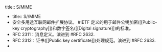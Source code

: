 title:: S/MIME

- title:: S//MIME
- 安全多用途互联网邮件扩展协议。 #IETF 定义的用于邮件公钥加密([[Public-key cryptography]])和数字签名([[Digital signature]])的标准。
- RFC 2311：消息定义。演进到 #RFC 2632.
- RFC 2312：证书([[Public key certificate]])处理规范。演进到 #RFC 2633.
-